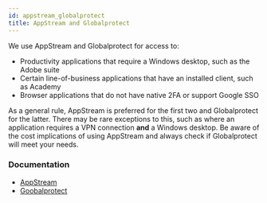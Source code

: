 ```yaml
---
id: appstream_globalprotect
title: AppStream and Globalprotect
---
```

We use AppStream and Globalprotect for access to:
- Productivity applications that require a Windows desktop, such as the Adobe suite
- Certain line-of-business applications that have an installed client, such as Academy
- Browser applications that do not have native 2FA or support Google SSO

As a general rule, AppStream is preferred for the first two and Globalprotect for the latter. There may be rare exceptions to this, such as where an application requires a VPN connection **and** a Windows desktop. Be aware of the cost implications of using AppStream and always check if Globalprotect will meet your needs.

### Documentation
- [AppStream](https://docs.google.com/document/d/1_3V0ZwDmSwLeqrzGp8ee3EIG8LPQLYmzXS4l2tgLQ38/edit?usp=sharing)
- [Goobalprotect](https://docs.google.com/document/d/1w2TH1Wc94F7BGq_7W6tawfO7rMm636Y87hIyfEd87TM/edit?usp=sharing)
